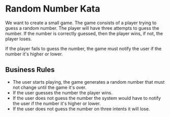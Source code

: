 # Random Number Kata
We want to create a small game. The game consists of a player trying to guess a random number. The player will have three attempts to guess the number. If the number is correctly guessed, then the player wins, if not, the player loses.

If the player fails to guess the number, the game must notify the user if the number it's higher or lower.

## Business Rules
- The user starts playing, the game generates a random number that must not change until the game it's over.
- If the user guesses the number the player wins.
- If the user does not guess the number the system would have to notify the user if the number it's higher or lower.
- If the user does not guess the number on three intents it will lose.